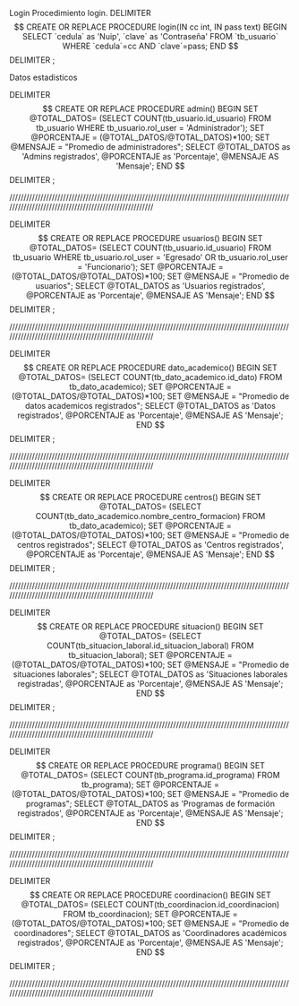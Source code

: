 Login 
 Procedimiento login.
 DELIMITER $$
CREATE OR REPLACE PROCEDURE login(IN cc int, IN pass text)
BEGIN
	SELECT `cedula` as 'Nuip', `clave` as 'Contraseña' FROM `tb_usuario` WHERE `cedula`=cc AND `clave`=pass;
END $$
DELIMITER ;


Datos estadisticos

DELIMITER $$
CREATE OR REPLACE PROCEDURE admin()
BEGIN           
        SET @TOTAL_DATOS= (SELECT COUNT(tb_usuario.id_usuario) FROM tb_usuario WHERE tb_usuario.rol_user = 'Administrador');
        SET @PORCENTAJE = (@TOTAL_DATOS/@TOTAL_DATOS)*100;
        SET @MENSAJE = "Promedio de administradores";
        SELECT @TOTAL_DATOS as 'Admins registrados', @PORCENTAJE as 'Porcentaje', @MENSAJE AS 'Mensaje';
END $$
DELIMITER ;

//////////////////////////////////////////////////////////////////////////////////////////////////////////////////////////////////////////////////////

DELIMITER $$
CREATE OR REPLACE PROCEDURE usuarios()
BEGIN           
        SET @TOTAL_DATOS= (SELECT COUNT(tb_usuario.id_usuario) FROM tb_usuario WHERE tb_usuario.rol_user = 'Egresado' OR tb_usuario.rol_user = 'Funcionario');
        SET @PORCENTAJE = (@TOTAL_DATOS/@TOTAL_DATOS)*100;
        SET @MENSAJE = "Promedio de usuarios";
        SELECT @TOTAL_DATOS as 'Usuarios registrados', @PORCENTAJE as 'Porcentaje', @MENSAJE AS 'Mensaje';
END $$
DELIMITER ;

//////////////////////////////////////////////////////////////////////////////////////////////////////////////////////////////////////////////////////

DELIMITER $$
CREATE OR REPLACE PROCEDURE dato_academico()
BEGIN           
        SET @TOTAL_DATOS= (SELECT COUNT(tb_dato_academico.id_dato) FROM tb_dato_academico);
        SET @PORCENTAJE = (@TOTAL_DATOS/@TOTAL_DATOS)*100;
        SET @MENSAJE = "Promedio de datos academicos registrados";
        SELECT @TOTAL_DATOS as 'Datos registrados', @PORCENTAJE as 'Porcentaje', @MENSAJE AS 'Mensaje';
END $$
DELIMITER ;     

//////////////////////////////////////////////////////////////////////////////////////////////////////////////////////////////////////////////////////

DELIMITER $$
CREATE OR REPLACE PROCEDURE centros()
BEGIN           
        SET @TOTAL_DATOS= (SELECT COUNT(tb_dato_academico.nombre_centro_formacion) FROM tb_dato_academico);
        SET @PORCENTAJE = (@TOTAL_DATOS/@TOTAL_DATOS)*100;
        SET @MENSAJE = "Promedio de centros registrados";
        SELECT @TOTAL_DATOS as 'Centros registrados', @PORCENTAJE as 'Porcentaje', @MENSAJE AS 'Mensaje';
END $$
DELIMITER ; 

//////////////////////////////////////////////////////////////////////////////////////////////////////////////////////////////////////////////////////

DELIMITER $$
CREATE OR REPLACE PROCEDURE situacion()
BEGIN           
        SET @TOTAL_DATOS= (SELECT COUNT(tb_situacion_laboral.id_situacion_laboral) FROM tb_situacion_laboral);
        SET @PORCENTAJE = (@TOTAL_DATOS/@TOTAL_DATOS)*100;
        SET @MENSAJE = "Promedio de situaciones laborales";
        SELECT @TOTAL_DATOS as 'Situaciones laborales registradas', @PORCENTAJE as 'Porcentaje', @MENSAJE AS 'Mensaje';
END $$
DELIMITER ;

//////////////////////////////////////////////////////////////////////////////////////////////////////////////////////////////////////////////////////

DELIMITER $$
CREATE OR REPLACE PROCEDURE programa()
BEGIN           
        SET @TOTAL_DATOS= (SELECT COUNT(tb_programa.id_programa) FROM tb_programa);
        SET @PORCENTAJE = (@TOTAL_DATOS/@TOTAL_DATOS)*100;
        SET @MENSAJE = "Promedio de programas";
        SELECT @TOTAL_DATOS as 'Programas de formación registrados', @PORCENTAJE as 'Porcentaje', @MENSAJE AS 'Mensaje';
END $$
DELIMITER ;

//////////////////////////////////////////////////////////////////////////////////////////////////////////////////////////////////////////////////////

DELIMITER $$
CREATE OR REPLACE PROCEDURE coordinacion()
BEGIN           
        SET @TOTAL_DATOS= (SELECT COUNT(tb_coordinacion.id_coordinacion) FROM tb_coordinacion);
        SET @PORCENTAJE = (@TOTAL_DATOS/@TOTAL_DATOS)*100;
        SET @MENSAJE = "Promedio de coordinadores";
        SELECT @TOTAL_DATOS as 'Coordinadores académicos registrados', @PORCENTAJE as 'Porcentaje', @MENSAJE AS 'Mensaje';
END $$
DELIMITER ;

//////////////////////////////////////////////////////////////////////////////////////////////////////////////////////////////////////////////////////

